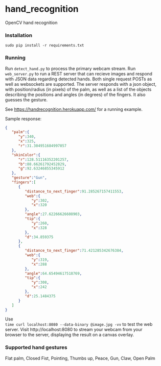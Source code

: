 # hand_recognition
OpenCV hand recognition  

### Installation

`sudo pip install -r requirements.txt`

### Running

Run `detect_hand.py` to process the primary webcam stream. Run `web_server.py` to run a REST server that can recieve images and respond with JSON data regarding detected hands. Both single request POSTs as well as websockets are supported. The server responds with a json object, with position/radius (in pixels) of the palm, as well as a list of the objects describing the positions and angles (in degrees) of the fingers. It also guesses the gesture.  

See https://handrecognition.herokuapp.com/ for a running example.  

Sample response:
```json
{
   "palm":{
      "y":340,
      "x":325,
      "r":31.304951684997057
   },
   "skinColor":{
      "r":128.51116352201257,
      "b":88.66261792452829,
      "g":92.63246855345912
   },
   "gesture":"Gun",
   "fingers":[
      {
         "distance_to_next_finger":91.285267157411553,
         "web":{
            "y":302,
            "x":320
         },
         "angle":27.62266626608903,
         "tip":{
            "y":260,
            "x":328
         },
         "d":34.859375
      },
      {
         "distance_to_next_finger":71.421285342676384,
         "web":{
            "y":319,
            "x":288
         },
         "angle":64.65494617518769,
         "tip":{
            "y":308,
            "x":242
         },
         "d":25.1484375
      }
   ]
}
```

Use  
`time curl localhost:8080 --data-binary @image.jpg -vv` to test the web server. Visit http://localhost:8080 to stream your webcam from your browser to the server, displaying the result on a canvas overlay.  

### Supported hand gestures

Flat palm, Closed Fist, Pointing, Thumbs up, Peace, Gun, Claw, Open Palm  
